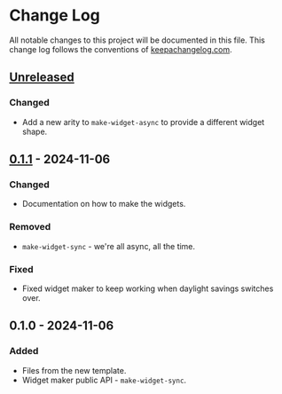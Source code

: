 # Change Log
All notable changes to this project will be documented in this file. This change log follows the conventions of [keepachangelog.com](http://keepachangelog.com/).

## [Unreleased]
### Changed
- Add a new arity to `make-widget-async` to provide a different widget shape.

## [0.1.1] - 2024-11-06
### Changed
- Documentation on how to make the widgets.

### Removed
- `make-widget-sync` - we're all async, all the time.

### Fixed
- Fixed widget maker to keep working when daylight savings switches over.

## 0.1.0 - 2024-11-06
### Added
- Files from the new template.
- Widget maker public API - `make-widget-sync`.

[Unreleased]: https://sourcehost.site/your-name/challenge-autorizador/compare/0.1.1...HEAD
[0.1.1]: https://sourcehost.site/your-name/challenge-autorizador/compare/0.1.0...0.1.1
